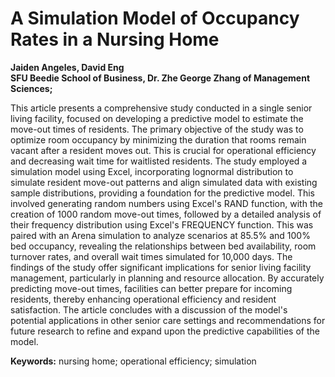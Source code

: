 # A Simulation Model of Occupancy Rates in a Nursing Home
**Jaiden Angeles, David Eng**  
**SFU Beedie School of Business, Dr. Zhe George Zhang of Management Sciences;**

This article presents a comprehensive study conducted in a single senior living facility, focused on developing a predictive model to estimate the move-out times of residents. The primary objective of the study was to optimize room occupancy by minimizing the duration that rooms remain vacant after a resident moves out. This is crucial for operational efficiency and decreasing wait time for waitlisted residents. The study employed a simulation model using Excel, incorporating lognormal distribution to simulate resident move-out patterns and align simulated data with existing sample distributions, providing a foundation for the predictive model. This involved generating random numbers using Excel's RAND function, with the creation of 1000 random move-out times, followed by a detailed analysis of their frequency distribution using Excel's FREQUENCY function. This was paired with an Arena simulation to analyze scenarios at 85.5% and 100% bed occupancy, revealing the relationships between bed availability, room turnover rates, and overall wait times simulated for 10,000 days. The findings of the study offer significant implications for senior living facility management, particularly in planning and resource allocation. By accurately predicting move-out times, facilities can better prepare for incoming residents, thereby enhancing operational efficiency and resident satisfaction. The article concludes with a discussion of the model's potential applications in other senior care settings and recommendations for future research to refine and expand upon the predictive capabilities of the model.

**Keywords:** nursing home; operational efficiency; simulation
